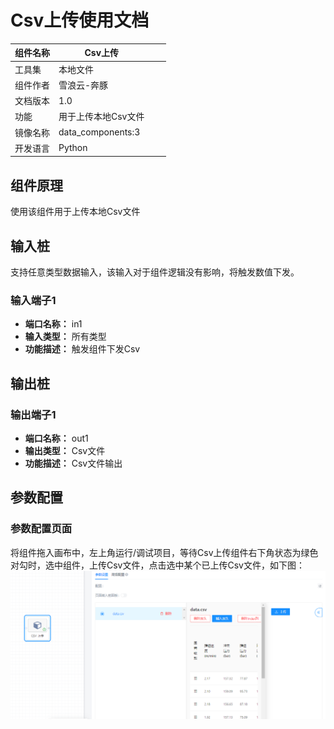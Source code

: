# Csv上传使用文档
| 组件名称 | Csv上传 |  |  |
| --- | --- | --- | --- |
| 工具集 | 本地文件|  |  |
| 组件作者 | 雪浪云-奔豚 |  |  |
| 文档版本 | 1.0 |  |  |
| 功能 | 用于上传本地Csv文件 |  |  |
| 镜像名称 | data_components:3 |  |  |
| 开发语言 | Python |  |  |

## 组件原理
使用该组件用于上传本地Csv文件

## 输入桩
支持任意类型数据输入，该输入对于组件逻辑没有影响，将触发数值下发。

### 输入端子1

- **端口名称：** in1
- **输入类型：** 所有类型
- **功能描述：** 触发组件下发Csv

## 输出桩

### 输出端子1

- **端口名称：** out1
- **输出类型：** Csv文件
- **功能描述：** Csv文件输出

## 参数配置
### 参数配置页面
将组件拖入画布中，左上角运行/调试项目，等待Csv上传组件右下角状态为绿色对勾时，选中组件，上传Csv文件，点击选中某个已上传Csv文件，如下图：
![](./img/Csv%E4%B8%8A%E4%BC%A0.png)
